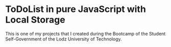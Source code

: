 # ToDoList in pure JavaScript with Local Storage

This is one of my projects that I created during the Bootcamp of the Student Self-Government of the Lodz University of Technology.
